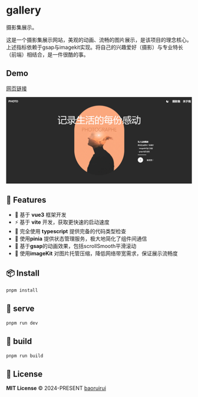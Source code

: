 # gallery
摄影集展示。

这是一个摄影集展示网站，美观的动画、流畅的图片展示，是该项目的理念核心。上述指标依赖于gsap与imagekit实现。将自己的兴趣爱好（摄影）与专业特长（前端）相结合，是一件很酷的事。
## Demo
[网页链接](https://brrphoto.netlify.app/)

![首页截图](../asset/gallery.png)


## 🚀 Features

- 🎪 基于 **vue3** 框架开发
- ⚡ 基于 **vite** 开发，获取更快速的启动速度
- 🦾 完全使用 **typescript** 提供完备的代码类型检查
- 🔋 使用**pinia** 提供状态管理服务，极大地简化了组件间通信
- 🍒 基于**gsap**的动画效果，包括scrollSmooth平滑滚动
- 🍆 使用**imageKit** 对图片托管压缩，降低网络带宽需求，保证展示流畅度

## 📦 Install
```bash
pnpm install
```

## 🦄  serve
```bash
pnpm run dev
```

## 🧱  build
```bash
pnpm run build
```

## 📄 License

**MIT License** © 2024-PRESENT [baoruirui](https://github.com/BRR-bupt)
